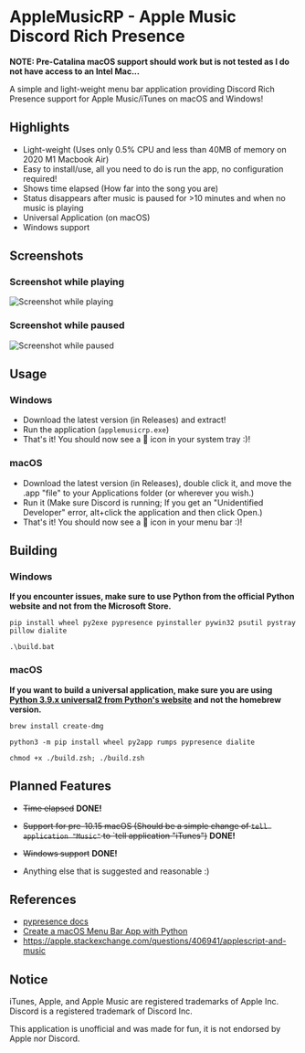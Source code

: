 # AppleMusicRP - Apple Music Discord Rich Presence

**NOTE: Pre-Catalina macOS support should work but is not tested as I do not have access to an Intel Mac...**

A simple and light-weight menu bar application providing Discord Rich Presence support for Apple Music/iTunes on macOS and Windows!

## Highlights

- Light-weight (Uses only 0.5% CPU and less than 40MB of memory on 2020 M1 Macbook Air)
- Easy to install/use, all you need to do is run the app, no configuration required!
- Shows time elapsed (How far into the song you are)
- Status disappears after music is paused for >10 minutes and when no music is playing
- Universal Application (on macOS)
- Windows support

## Screenshots

### Screenshot while playing

![Screenshot while playing](screenshots/screenshot1.png)

### Screenshot while paused

![Screenshot while paused](screenshots/screenshot2.png)

## Usage

### Windows

- Download the latest version (in Releases) and extract! 
- Run the application (`applemusicrp.exe`)
- That's it! You should now see a 🎵 icon in your system tray :)!

### macOS

- Download the latest version (in Releases), double click it, and move the .app "file" to your Applications folder (or wherever you wish.)
- Run it (Make sure Discord is running; If you get an "Unidentified Developer" error, alt+click the application and then click Open.)
- That's it! You should now see a 🎵 icon in your menu bar :)!

## Building

### Windows

**If you encounter issues, make sure to use Python from the official Python website and not from the Microsoft Store.**


`pip install wheel py2exe pypresence pyinstaller pywin32 psutil pystray pillow dialite`

`.\build.bat`

### macOS

**If you want to build a universal application, make sure you are using [Python 3.9.x universal2 from Python's website](https://www.python.org/downloads/macos/) and not the homebrew version.**

`brew install create-dmg`

`python3 -m pip install wheel py2app rumps pypresence dialite`

`chmod +x ./build.zsh; ./build.zsh`

## Planned Features

- ~~Time elapsed~~ **DONE!**

- ~~Support for pre-10.15 macOS (Should be a simple change of `tell application "Music"` to `tell application "iTunes")~~ **DONE!**

- ~~Windows support~~ **DONE!**

- Anything else that is suggested and reasonable :)

## References

- [pypresence docs](https://qwertyquerty.github.io/pypresence/html/index.html)
- [Create a macOS Menu Bar App with Python](https://camillovisini.com/article/create-macos-menu-bar-app-pomodoro/#project-setup)
- <https://apple.stackexchange.com/questions/406941/applescript-and-music>

## Notice

iTunes, Apple, and Apple Music are registered trademarks of Apple Inc.
Discord is a registered trademark of Discord Inc.

This application is unofficial and was made for fun, it is not endorsed by Apple nor Discord.
